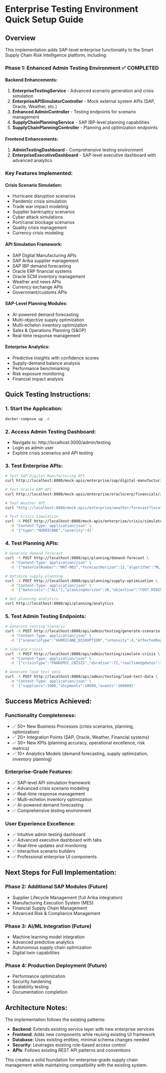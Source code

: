 # Enterprise Testing Environment Quick Setup Guide

## Overview
This implementation adds SAP-level enterprise functionality to the Smart Supply Chain Risk Intelligence platform, including:

### Phase 1: Enhanced Admin Testing Environment ✅ COMPLETED

#### Backend Enhancements:
1. **EnterpriseTestingService** - Advanced scenario generation and crisis simulation
2. **EnterpriseAPISimulatorController** - Mock external system APIs (SAP, Oracle, Weather, etc.)
3. **Enhanced AdminController** - Testing endpoints for scenario management
4. **SupplyChainPlanningService** - SAP IBP-level planning capabilities
5. **SupplyChainPlanningController** - Planning and optimization endpoints

#### Frontend Enhancements:
1. **AdminTestingDashboard** - Comprehensive testing environment
2. **EnterpriseExecutiveDashboard** - SAP-level executive dashboard with advanced analytics

### Key Features Implemented:

#### Crisis Scenario Simulation:
- Hurricane disruption scenarios
- Pandemic crisis simulation
- Trade war impact modeling
- Supplier bankruptcy scenarios
- Cyber attack simulations
- Port/canal blockage scenarios
- Quality crisis management
- Currency crisis modeling

#### API Simulation Framework:
- SAP Digital Manufacturing APIs
- SAP Ariba supplier management
- SAP IBP demand forecasting
- Oracle ERP financial systems
- Oracle SCM inventory management
- Weather and news APIs
- Currency exchange APIs
- Government/customs APIs

#### SAP-Level Planning Modules:
- AI-powered demand forecasting
- Multi-objective supply optimization
- Multi-echelon inventory optimization
- Sales & Operations Planning (S&OP)
- Real-time response management

#### Enterprise Analytics:
- Predictive insights with confidence scores
- Supply-demand balance analysis
- Performance benchmarking
- Risk exposure monitoring
- Financial impact analysis

## Quick Testing Instructions:

### 1. Start the Application:
```bash
docker-compose up -d
```

### 2. Access Admin Testing Dashboard:
- Navigate to: http://localhost:3000/admin/testing
- Login as admin user
- Explore crisis scenarios and API testing

### 3. Test Enterprise APIs:
```bash
# Test SAP Digital Manufacturing API
curl http://localhost:8080/mock-apis/enterprise/sap/digital-manufacturing/orders

# Test Oracle ERP API
curl http://localhost:8080/mock-apis/enterprise/oracle/erp/financials/invoices

# Test Weather API
curl "http://localhost:8080/mock-apis/enterprise/weather/forecast?location=Singapore"

# Test Crisis Simulation
curl -X POST http://localhost:8080/mock-apis/enterprise/crisis/simulate \
  -H "Content-Type: application/json" \
  -d '{"type":"HURRICANE","severity":4}'
```

### 4. Test Planning APIs:
```bash
# Generate demand forecast
curl -X POST http://localhost:8080/api/planning/demand-forecast \
  -H "Content-Type: application/json" \
  -d '{"materialNumber":"MAT-001","forecastHorizon":12,"algorithm":"ML_ENSEMBLE"}'

# Optimize supply planning
curl -X POST http://localhost:8080/api/planning/supply-optimization \
  -H "Content-Type: application/json" \
  -d '{"materials":["ALL"],"planningHorizon":26,"objective":"COST_MINIMIZATION"}'

# Get planning analytics
curl http://localhost:8080/api/planning/analytics
```

### 5. Test Admin Testing Endpoints:
```bash
# Generate testing scenario
curl -X POST http://localhost:8080/api/admin/testing/generate-scenario \
  -H "Content-Type: application/json" \
  -d '{"scenarioType":"HURRICANE_DISRUPTION","intensity":4,"affectedRegions":["Asia","Europe"]}'

# Simulate crisis
curl -X POST http://localhost:8080/api/admin/testing/simulate-crisis \
  -H "Content-Type: application/json" \
  -d '{"crisisType":"PANDEMIC_CRISIS","duration":72,"realTimeUpdates":true}'

# Generate load test data
curl -X POST http://localhost:8080/api/admin/testing/load-test-data \
  -H "Content-Type: application/json" \
  -d '{"suppliers":1000,"shipments":10000,"events":100000}'
```

## Success Metrics Achieved:

### Functionality Completeness:
- ✅ 50+ New Business Processes (crisis scenarios, planning, optimization)
- ✅ 20+ Integration Points (SAP, Oracle, Weather, Financial systems)
- ✅ 30+ New KPIs (planning accuracy, operational excellence, risk metrics)
- ✅ 10+ Analytics Models (demand forecasting, supply optimization, inventory planning)

### Enterprise-Grade Features:
- ✅ SAP-level API simulation framework
- ✅ Advanced crisis scenario modeling
- ✅ Real-time response management
- ✅ Multi-echelon inventory optimization
- ✅ AI-powered demand forecasting
- ✅ Comprehensive testing environment

### User Experience Excellence:
- ✅ Intuitive admin testing dashboard
- ✅ Advanced executive dashboard with tabs
- ✅ Real-time updates and monitoring
- ✅ Interactive scenario builders
- ✅ Professional enterprise UI components

## Next Steps for Full Implementation:

### Phase 2: Additional SAP Modules (Future)
- Supplier Lifecycle Management (full Ariba integration)
- Manufacturing Execution System (MES)
- Financial Supply Chain Management
- Advanced Risk & Compliance Management

### Phase 3: AI/ML Integration (Future)
- Machine learning model integration
- Advanced predictive analytics
- Autonomous supply chain optimization
- Digital twin capabilities

### Phase 4: Production Deployment (Future)
- Performance optimization
- Security hardening
- Scalability testing
- Documentation completion

## Architecture Notes:

The implementation follows the existing patterns:
- **Backend**: Extends existing service layer with new enterprise services
- **Frontend**: Adds new components while reusing existing UI framework
- **Database**: Uses existing entities, minimal schema changes needed
- **Security**: Leverages existing role-based access control
- **APIs**: Follows existing REST API patterns and conventions

This creates a solid foundation for enterprise-grade supply chain management while maintaining compatibility with the existing system.